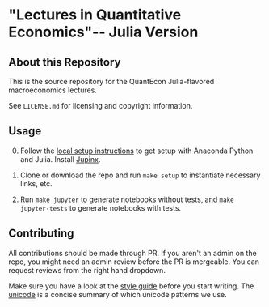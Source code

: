 # "Lectures in Quantitative Economics"-- Julia Version

## About this Repository 

This is the source repository for the QuantEcon Julia-flavored macroeconomics lectures. 

See `LICENSE.md` for licensing and copyright information. 

## Usage

0. Follow the [local setup instructions](https://lectures.quantecon.org/jl/getting_started.html) to get setup with Anaconda Python and Julia. Install [Jupinx](https://github.com/QuantEcon/sphinxcontrib-jupyter).

1. Clone or download the repo and run `make setup` to instantiate necessary links, etc.

2. Run `make jupyter` to generate notebooks without tests, and `make jupyter-tests` to generate notebooks with tests.

## Contributing

All contributions should be made through PR. If you aren't an admin on the repo, you might need an admin review before the PR is mergeable. You can request reviews from the right hand dropdown.

Make sure you have a look at the [style guide](style.md) before you start writing. The [unicode](unicode.jl) is a concise summary of which unicode patterns we use.
